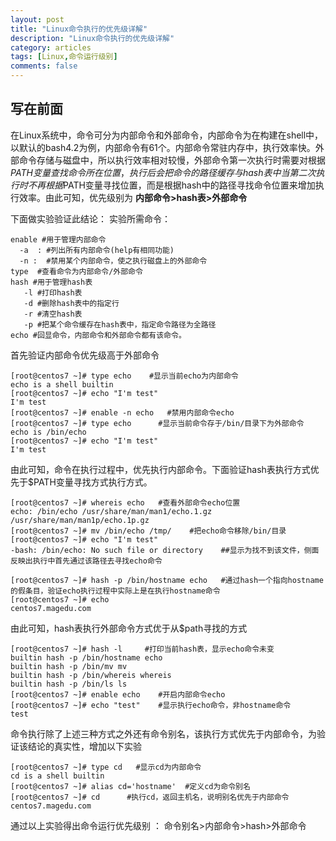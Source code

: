 ```yaml
---
layout: post
title: "Linux命令执行的优先级详解"
description: "Linux命令执行的优先级详解"
category: articles
tags: [Linux,命令运行级别]
comments: false
---
```

写在前面
---
在Linux系统中，命令可分为内部命令和外部命令，内部命令为在构建在shell中，以默认的bash4.2为例，内部命令有61个。内部命令常驻内存中，执行效率快。外部命令存储与磁盘中，所以执行效率相对较慢，外部命令第一次执行时需要对根据$PATH变量查找命令所在位置，执行后会把命令的路径缓存与hash表中
当第二次执行时不再根据$PATH变量寻找位置，而是根据hash中的路径寻找命令位置来增加执行效率。由此可知，优先级别为
**内部命令>hash表>外部命令**


下面做实验验证此结论：
实验所需命令：

	enable #用于管理内部命令
	  -a  : #列出所有内部命令(help有相同功能)  
	  -n :  #禁用某个内部命令，使之执行磁盘上的外部命令
	type  #查看命令为内部命令/外部命令
	hash #用于管理hash表
	   -l #打印hash表
	   -d #删除hash表中的指定行
	   -r #清空hash表
	   -p #把某个命令缓存在hash表中，指定命令路径为全路径
	echo #回显命令，内部命令和外部命令都有该命令。


首先验证内部命令优先级高于外部命令

	[root@centos7 ~]# type echo    #显示当前echo为内部命令
	echo is a shell builtin
	[root@centos7 ~]# echo "I'm test"  
	I'm test
	[root@centos7 ~]# enable -n echo   #禁用内部命令echo
	[root@centos7 ~]# type echo      #显示当前命令存于/bin/目录下为外部命令
	echo is /bin/echo
	[root@centos7 ~]# echo "I'm test"
	I'm test

由此可知，命令在执行过程中，优先执行内部命令。下面验证hash表执行方式优先于$PATH变量寻找方式执行方式。

	[root@centos7 ~]# whereis echo   #查看外部命令echo位置
	echo: /bin/echo /usr/share/man/man1/echo.1.gz /usr/share/man/man1p/echo.1p.gz
	[root@centos7 ~]# mv /bin/echo /tmp/	#把echo命令移除/bin/目录
	[root@centos7 ~]# echo "I'm test"
	-bash: /bin/echo: No such file or directory    ##显示为找不到该文件，侧面反映出执行中首先通过该路径去寻找echo命令
	
	[root@centos7 ~]# hash -p /bin/hostname echo   #通过hash一个指向hostname的假条目，验证echo执行过程中实际上是在执行hostname命令
	[root@centos7 ~]# echo
	centos7.magedu.com

由此可知，hash表执行外部命令方式优于从$path寻找的方式

	[root@centos7 ~]# hash -l     #打印当前hash表，显示echo命令未变
	builtin hash -p /bin/hostname echo
	builtin hash -p /bin/mv mv
	builtin hash -p /bin/whereis whereis
	builtin hash -p /bin/ls ls
	[root@centos7 ~]# enable echo    #开启内部命令echo
	[root@centos7 ~]# echo "test"    #显示执行echo命令，非hostname命令
	test


命令执行除了上述三种方式之外还有命令别名，该执行方式优先于内部命令，为验证该结论的真实性，增加以下实验

	[root@centos7 ~]# type cd   #显示cd为内部命令
	cd is a shell builtin
	[root@centos7 ~]# alias cd='hostname'  #定义cd为命令别名
	[root@centos7 ~]# cd      #执行cd，返回主机名，说明别名优先于内部命令
	centos7.magedu.com

通过以上实验得出命令运行优先级别 ： 命令别名>内部命令>hash>外部命令

